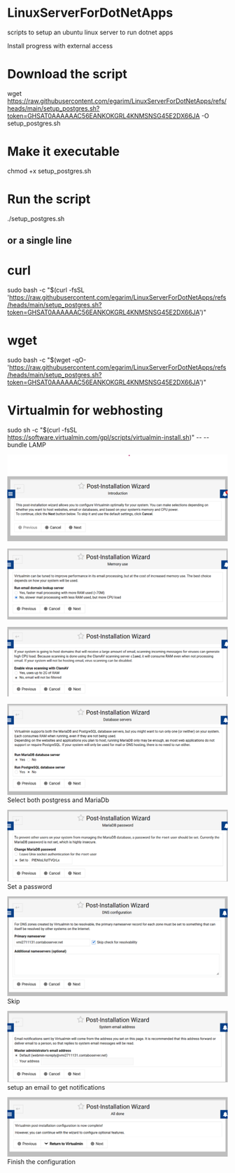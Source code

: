 # LinuxServerForDotNetApps
scripts to setup an ubuntu linux server to run dotnet apps


Install progress with external access

# Download the script
wget https://raw.githubusercontent.com/egarim/LinuxServerForDotNetApps/refs/heads/main/setup_postgres.sh?token=GHSAT0AAAAAAC56EANKOKGRL4KNMSNSG45E2DX66JA -O setup_postgres.sh

# Make it executable
chmod +x setup_postgres.sh

# Run the script
./setup_postgres.sh

## or a single line

# curl
sudo bash -c "$(curl -fsSL 'https://raw.githubusercontent.com/egarim/LinuxServerForDotNetApps/refs/heads/main/setup_postgres.sh?token=GHSAT0AAAAAAC56EANKOKGRL4KNMSNSG45E2DX66JA')"

# wget
sudo bash -c "$(wget -qO- 'https://raw.githubusercontent.com/egarim/LinuxServerForDotNetApps/refs/heads/main/setup_postgres.sh?token=GHSAT0AAAAAAC56EANKOKGRL4KNMSNSG45E2DX66JA')"


# Virtualmin for webhosting

sudo sh -c "$(curl -fsSL https://software.virtualmin.com/gpl/scripts/virtualmin-install.sh)" -- --bundle LAMP

![Server Setup](1.png)


![Run email domain lookup server ](2.png)


![Enable virus scanning with ClamAV](3.png)

![Database servers](4.png)
Select both postgress and MariaDb

![MariaDB password](5.png)
Set a password

![DNS configuration](6.png)
Skip

![System email address](7.png)
setup an email to get notifications

![All done](8.png)
Finish the configuration